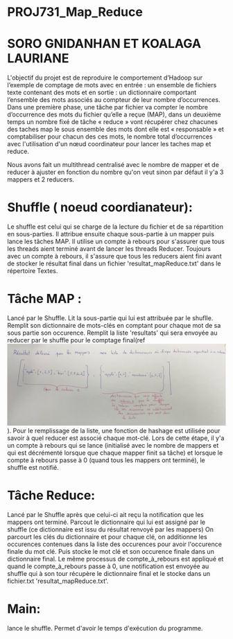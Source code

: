 # PROJ731_Map_Reduce 

# SORO GNIDANHAN ET KOALAGA LAURIANE

L'objectif du projet est de reproduire le comportement d’Hadoop sur l’exemple de comptage de mots avec en entrée : un ensemble de fichiers texte contenant des mots et en sortie : un dictionnaire comportant l’ensemble des mots associés au compteur de leur nombre d’occurrences. 
Dans une première phase, une tâche par fichier va compter le nombre d’occurrence des mots du fichier qu’elle a reçue (MAP), dans un deuxième temps un nombre fixé de tâche « reduce » vont récupérer chez chacunes des taches map le sous ensemble des mots dont elle est « responsable » et comptabiliser pour chacun des ces mots, le nombre total d’occurrences avec l'utilisation d'un nœud coordinateur pour lancer les taches map et reduce.

Nous avons fait un multithread centralisé avec le nombre de mapper et de reducer à ajuster en fonction du nombre qu'on veut sinon par défaut il y'a 3 mappers et 2 reducers.


# Shuffle ( noeud coordianateur):

Le shuffle est celui qui se charge de la lecture du fichier et de sa répartition en sous-parties.
Il attribue ensuite chaque sous-partie à un mapper puis lance les tâches MAP.
Il utilise un compte à rebours pour s'assurer que tous les threads aient terminé avant de lancer les threads Reducer.
Toujours avec un compte à rebours, il s'assure que tous les reducers aient fini avant de stocker le résultat final dans un fichier 'resultat_mapReduce.txt' dans le répertoire Textes.

# Tâche MAP :

Lancé par le Shuffle.
Lit la sous-partie qui lui est attribuée par le shuflle.
Remplit son dictionnaire de mots-clés en comptant pour chaque mot de sa sous partie son occurence.
Remplit la liste 'resultats' qui sera envoyée au reducer par le shuffle pour le comptage final(ref ![Alt text](<Exemple du resultat founi par les mappers au shuffle-1.jpg>)). 
Pour le remplissage de la liste, une fonction de hashage est utilisée pour savoir à quel reducer est associé chaque mot-clé. Lors de cette étape, il y'a un compte à rebours qui se lance (initialisé avec le nombre de mappers et qui est décrémenté lorsque que chaque mapper finit sa tâche) et lorsque le compte à rebours passe à 0 (quand tous les mappers ont terminé), le shuffle est notifié.


# Tâche Reduce:

Lancé par le Shuffle après que celui-ci ait reçu la notification que les mappers ont terminé.
Parcout le dictionnaire qui lui est assigné par le shuffle (ce dictionnaire est issu du résultat renvoyé par les mappers)
On parcourt les clés du dictionnaire et pour chaque clé, on additionne les occurences contenues dans la liste des occurences pour avoir l'occurence finale du mot clé. 
Puis stocke le mot clé et son occurence finale dans un dictionnaire final.
Le même processus de compte_à_rebours est appliqué et quand le compte_à_rebours passe à 0, une notification est envoyée au shuffle qui à son tour récupère le dictionnaire final et le stocke dans un fichier.txt 'resultat_mapReduce.txt'.

# Main:
lance le shuffle. 
Permet d'avoir le temps d'exécution du programme. 

